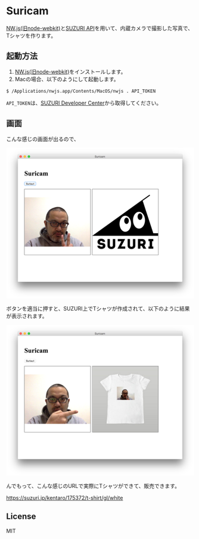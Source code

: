 # Suricam

[NW.js(旧node-webkit)](https://github.com/nwjs/nw.js)と[SUZURI API](https://suzuri.jp/developer/)を用いて、内蔵カメラで撮影した写真で、Tシャツを作ります。

## 起動方法

1. [NW.js(旧node-webkit)](https://github.com/nwjs/nw.js)をインストールします。
2. Macの場合、以下のようにして起動します。

```
$ /Applications/nwjs.app/Contents/MacOS/nwjs . API_TOKEN
```

`API_TOKEN`は、[SUZURI Developer Center](https://suzuri.jp/developer/)から取得してください。

## 画面

こんな感じの画面が出るので、

![](./screenshot-before.png)

ボタンを適当に押すと、SUZURI上でTシャツが作成されて、以下のように結果が表示されます。

![](./screenshot-after.png)

んでもって、こんな感じのURLで実際にTシャツができて、販売できます。

https://suzuri.jp/kentaro/175372/t-shirt/gl/white

## License

MIT
